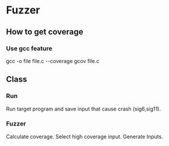 # Fuzzer

## How to get coverage
### Use gcc feature
gcc -o file file.c --coverage
gcov file.c


## Class 
### Run
Run target program and save input that cause crash (sig6,sig11).


### Fuzzer
Calculate coverage.
Select high coverage input.
Generate Inputs.
